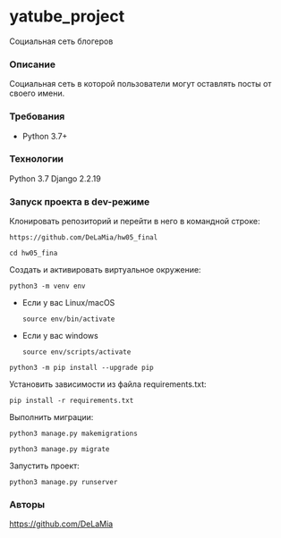 # yatube_project
Социальная сеть блогеров

### Описание
Социальная сеть в которой пользователи могут оставлять посты от своего имени.

### Требования
* Python 3.7+

### Технологии
Python 3.7
Django 2.2.19

### Запуск проекта в dev-режиме
Клонировать репозиторий и перейти в него в командной строке:

```
https://github.com/DeLaMia/hw05_final
```

```
cd hw05_fina
```

Cоздать и активировать виртуальное окружение:

```
python3 -m venv env
```

* Если у вас Linux/macOS

    ```
    source env/bin/activate
    ```

* Если у вас windows

    ```
    source env/scripts/activate
    ```

```
python3 -m pip install --upgrade pip
```

Установить зависимости из файла requirements.txt:

```
pip install -r requirements.txt
```

Выполнить миграции:
```
python3 manage.py makemigrations
```

```
python3 manage.py migrate
```

Запустить проект:

```
python3 manage.py runserver
```
### Авторы
https://github.com/DeLaMia
